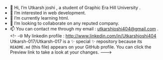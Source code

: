 - 👋 Hi, I’m Utkarsh joshi , a student of Graphic Era Hill University .
- 👀 I’m interested in web development.
- 🌱 I’m currently learning html.
- 💞️ I’m looking to collaborate on any reputed company.
- 📫 You can contact me through my email : utkarshjoshi404@gmail.com .
<!-
-🌐 My linkedin profile : http://www.linkedin.com/in/Utkarshjoshi404
Utkarsh-017/Utkarsh-017 is a ✨ special ✨ repository because its `README.md` (this file) appears on your GitHub profile.
You can click the Preview link to take a look at your changes.
--->
